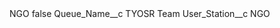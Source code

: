<?xml version="1.0" encoding="UTF-8"?>
<CustomMetadata xmlns="http://soap.sforce.com/2006/04/metadata" xmlns:xsi="http://www.w3.org/2001/XMLSchema-instance" xmlns:xsd="http://www.w3.org/2001/XMLSchema">
    <label>NGO</label>
    <protected>false</protected>
    <values>
        <field>Queue_Name__c</field>
        <value xsi:type="xsd:string">TYOSR Team</value>
    </values>
    <values>
        <field>User_Station__c</field>
        <value xsi:type="xsd:string">NGO</value>
    </values>
</CustomMetadata>
